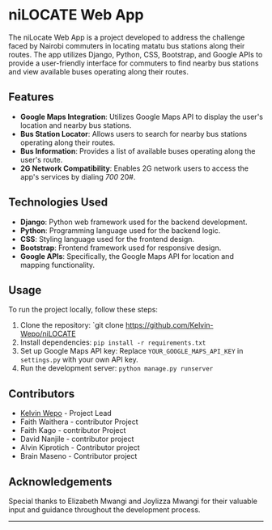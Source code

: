 # niLOCATE Web App

The niLocate Web App is a project developed to address the challenge faced by Nairobi commuters in locating matatu bus stations along their routes. The app utilizes Django, Python, CSS, Bootstrap, and Google APIs to provide a user-friendly interface for commuters to find nearby bus stations and view available buses operating along their routes.


## Features

- **Google Maps Integration**: Utilizes Google Maps API to display the user's location and nearby bus stations.
- **Bus Station Locator**: Allows users to search for nearby bus stations operating along their routes.
- **Bus Information**: Provides a list of available buses operating along the user's route.
- **2G Network Compatibility**: Enables 2G network users to access the app's services by dialing *700* 20#.

## Technologies Used

- **Django**: Python web framework used for the backend development.
- **Python**: Programming language used for the backend logic.
- **CSS**: Styling language used for the frontend design.
- **Bootstrap**: Frontend framework used for responsive design.
- **Google APIs**: Specifically, the Google Maps API for location and mapping functionality.

## Usage

To run the project locally, follow these steps:

1. Clone the repository: `git clone https://github.com/Kelvin-Wepo/niLOCATE
2. Install dependencies: `pip install -r requirements.txt`
3. Set up Google Maps API key: Replace `YOUR_GOOGLE_MAPS_API_KEY` in `settings.py` with your own API key.
4. Run the development server: `python manage.py runserver`

## Contributors

- [Kelvin Wepo](https://github.com/Kelvin-Wepo) - Project Lead
- Faith Waithera - contributor Project
- Faith Kago - contributor Project
- David Nanjile  - contributor project
- Alvin Kiprotich - Contributor project
- Brain Maseno - Contributor project

## Acknowledgements

Special thanks to Elizabeth Mwangi and Joylizza Mwangi for their valuable input and guidance throughout the development process.

---

